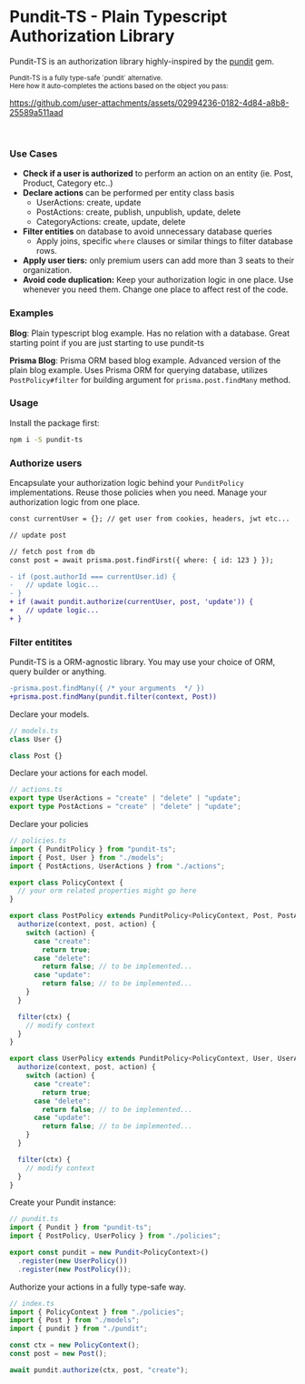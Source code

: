 # Pundit-TS - Plain Typescript Authorization Library

Pundit-TS is an authorization library highly-inspired by the [pundit](https://github.com/varvet/pundit) gem.

<small>
  Pundit-TS is a fully type-safe `pundit` alternative.<br/>
  Here how it auto-completes the actions based on the object you pass:
</small>

https://github.com/user-attachments/assets/02994236-0182-4d84-a8b8-25589a511aad

<br/>

### Use Cases

- **Check if a user is authorized** to perform an action on an entity (ie. Post, Product, Category etc..)
- **Declare actions** can be performed per entity class basis
  - UserActions: create, update
  - PostActions: create, publish, unpublish, update, delete
  - CategoryActions: create, update, delete
- **Filter entities** on database to avoid unnecessary database queries
  - Apply joins, specific `where` clauses or similar things to filter database rows.
- **Apply user tiers:** only premium users can add more than 3 seats to their organization.
- **Avoid code duplication:** Keep your authorization logic in one place. Use whenever you need them. Change one place to affect rest of the code.

### Examples

**Blog**: Plain typescript blog example. Has no relation with a database. Great starting point if you are just starting to use pundit-ts

**Prisma Blog**: Prisma ORM based blog example. Advanced version of the plain blog example. Uses Prisma ORM for querying database, utilizes `PostPolicy#filter` for building argument for `prisma.post.findMany` method.

### Usage

Install the package first:

```sh
npm i -S pundit-ts
```

### Authorize users

Encapsulate your authorization logic behind your `PunditPolicy` implementations. Reuse those policies when you need. Manage your authorization logic from one place.

```diff
const currentUser = {}; // get user from cookies, headers, jwt etc...

// update post

// fetch post from db
const post = await prisma.post.findFirst({ where: { id: 123 } });

- if (post.authorId === currentUser.id) {
-   // update logic...
- }
+ if (await pundit.authorize(currentUser, post, 'update')) {
+   // update logic...
+ }
```

### Filter entitites

Pundit-TS is a ORM-agnostic library. You may use your choice of ORM, query builder or anything.

```diff
-prisma.post.findMany({ /* your arguments  */ })
+prisma.post.findMany(pundit.filter(context, Post))
```

Declare your models.

```typescript
// models.ts
class User {}

class Post {}
```

Declare your actions for each model.

```typescript
// actions.ts
export type UserActions = "create" | "delete" | "update";
export type PostActions = "create" | "delete" | "update";
```

Declare your policies

```typescript
// policies.ts
import { PunditPolicy } from "pundit-ts";
import { Post, User } from "./models";
import { PostActions, UserActions } from "./actions";

export class PolicyContext {
  // your orm related properties might go here
}

export class PostPolicy extends PunditPolicy<PolicyContext, Post, PostActions> {
  authorize(context, post, action) {
    switch (action) {
      case "create":
        return true;
      case "delete":
        return false; // to be implemented...
      case "update":
        return false; // to be implemented...
    }
  }

  filter(ctx) {
    // modify context
  }
}

export class UserPolicy extends PunditPolicy<PolicyContext, User, UserActions> {
  authorize(context, post, action) {
    switch (action) {
      case "create":
        return true;
      case "delete":
        return false; // to be implemented...
      case "update":
        return false; // to be implemented...
    }
  }

  filter(ctx) {
    // modify context
  }
}
```

Create your Pundit instance:

```typescript
// pundit.ts
import { Pundit } from "pundit-ts";
import { PostPolicy, UserPolicy } from "./policies";

export const pundit = new Pundit<PolicyContext>()
  .register(new UserPolicy())
  .register(new PostPolicy());
```

Authorize your actions in a fully type-safe way.

```typescript
// index.ts
import { PolicyContext } from "./policies";
import { Post } from "./models";
import { pundit } from "./pundit";

const ctx = new PolicyContext();
const post = new Post();

await pundit.authorize(ctx, post, "create");
```
